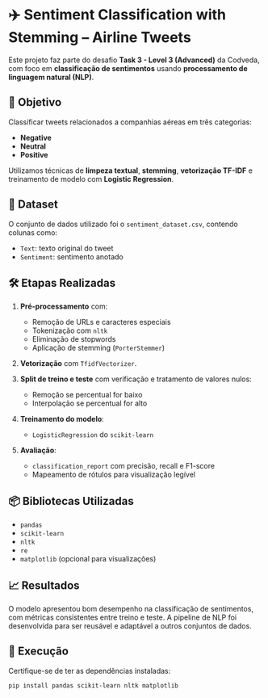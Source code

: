 # ✈️ Sentiment Classification with Stemming – Airline Tweets

Este projeto faz parte do desafio **Task 3 - Level 3 (Advanced)** da Codveda, com foco em **classificação de sentimentos** usando **processamento de linguagem natural (NLP)**.

## 📌 Objetivo

Classificar tweets relacionados a companhias aéreas em três categorias:
- **Negative**
- **Neutral**
- **Positive**

Utilizamos técnicas de **limpeza textual**, **stemming**, **vetorização TF-IDF** e treinamento de modelo com **Logistic Regression**.

## 📁 Dataset

O conjunto de dados utilizado foi o `sentiment_dataset.csv`, contendo colunas como:
- `Text`: texto original do tweet
- `Sentiment`: sentimento anotado

## 🛠️ Etapas Realizadas

1. **Pré-processamento** com:
   - Remoção de URLs e caracteres especiais
   - Tokenização com `nltk`
   - Eliminação de stopwords
   - Aplicação de stemming (`PorterStemmer`)

2. **Vetorização** com `TfidfVectorizer`.

3. **Split de treino e teste** com verificação e tratamento de valores nulos:
   - Remoção se percentual for baixo
   - Interpolação se percentual for alto

4. **Treinamento do modelo**:
   - `LogisticRegression` do `scikit-learn`

5. **Avaliação**:
   - `classification_report` com precisão, recall e F1-score
   - Mapeamento de rótulos para visualização legível

## 📦 Bibliotecas Utilizadas

- `pandas`
- `scikit-learn`
- `nltk`
- `re`
- `matplotlib` (opcional para visualizações)

## 📈 Resultados

O modelo apresentou bom desempenho na classificação de sentimentos, com métricas consistentes entre treino e teste. A pipeline de NLP foi desenvolvida para ser reusável e adaptável a outros conjuntos de dados.

## 🚀 Execução

Certifique-se de ter as dependências instaladas:
```bash
pip install pandas scikit-learn nltk matplotlib
